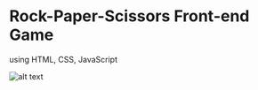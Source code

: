 # Rock-Paper-Scissors Front-end Game
using HTML, CSS, JavaScript

![alt text](https://user-images.githubusercontent.com/32411021/78572811-9d3ceb00-7830-11ea-9862-4b6c2ef3488b.png)
